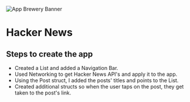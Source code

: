 ![App Brewery Banner](Documentation/AppBreweryBanner.png)

#  Hacker News

## Steps to create the app

- Created a List and added a Navigation Bar.
- Used Networking to get Hacker News API's and apply it to the app.
- Using the Post struct, I added the posts' titles and points to the List. 
- Created additional structs so when the user taps on the post, they get taken to the post's link.
